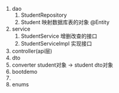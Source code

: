 1. dao
	1. StudentRepository
	2. Student 映射数据库表的对象 @Entity
2. service
	1. StudentService 增删改查的接口
	2. StudentServiceImpl 实现接口
3. controller(api层)
4. dto
5. converter student对象 → student dto对象
6. bootdemo
7. 
8. enums


